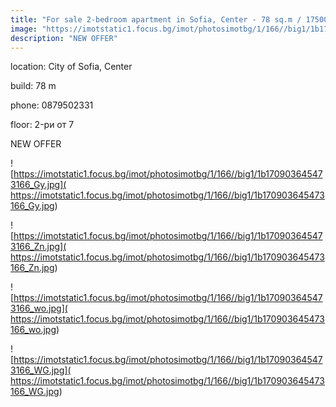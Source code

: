 ```yaml
---
title: "For sale 2-bedroom apartment in Sofia, Center - 78 sq.m / 175000 EUR :: imot.bg Ad"
image: "https://imotstatic1.focus.bg/imot/photosimotbg/1/166//big1/1b170903645473166_Zl.jpg"
description: "NEW OFFER"
---
```


location: City of Sofia, Center

build: 78 m

phone: 0879502331

floor: 2-ри от 7

NEW OFFER


![https://imotstatic1.focus.bg/imot/photosimotbg/1/166//big1/1b170903645473166_Gy.jpg]( https://imotstatic1.focus.bg/imot/photosimotbg/1/166//big1/1b170903645473166_Gy.jpg)


![https://imotstatic1.focus.bg/imot/photosimotbg/1/166//big1/1b170903645473166_Zn.jpg]( https://imotstatic1.focus.bg/imot/photosimotbg/1/166//big1/1b170903645473166_Zn.jpg)


![https://imotstatic1.focus.bg/imot/photosimotbg/1/166//big1/1b170903645473166_wo.jpg]( https://imotstatic1.focus.bg/imot/photosimotbg/1/166//big1/1b170903645473166_wo.jpg)


![https://imotstatic1.focus.bg/imot/photosimotbg/1/166//big1/1b170903645473166_WG.jpg]( https://imotstatic1.focus.bg/imot/photosimotbg/1/166//big1/1b170903645473166_WG.jpg)


